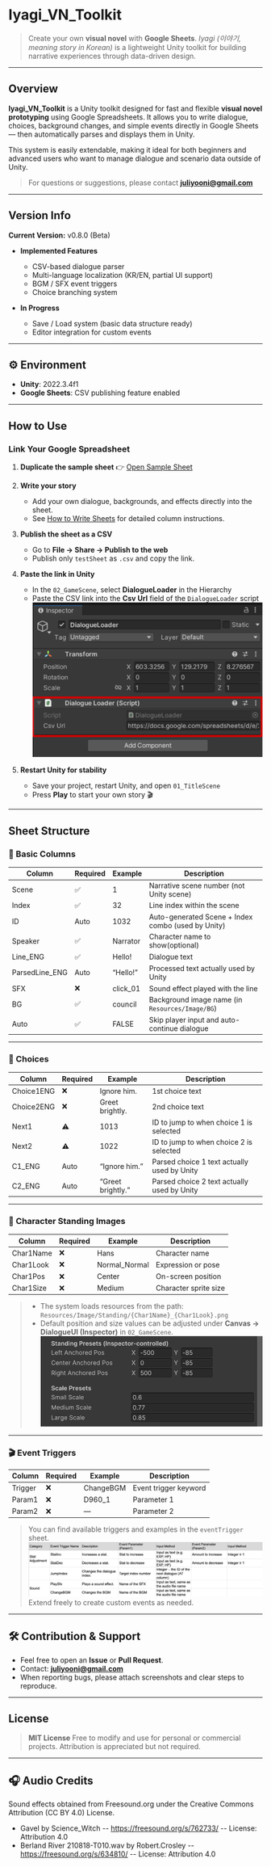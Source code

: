# Iyagi_VN_Toolkit

> Create your own **visual novel** with **Google Sheets**.
> *Iyagi (이야기, meaning story in Korean)* is a lightweight Unity toolkit for building narrative experiences through data-driven design.

---

## Overview

**Iyagi_VN_Toolkit** is a Unity toolkit designed for fast and flexible **visual novel prototyping** using Google Spreadsheets.
It allows you to write dialogue, choices, background changes, and simple events directly in Google Sheets — then automatically parses and displays them in Unity.

This system is easily extendable, making it ideal for both beginners and advanced users who want to manage dialogue and scenario data outside of Unity.

> For questions or suggestions, please contact **[juliyooni@gmail.com](mailto:juliyooni@gmail.com)**

---

## Version Info

**Current Version:** v0.8.0 (Beta)

* **Implemented Features**
  - CSV-based dialogue parser  
  - Multi-language localization (KR/EN, partial UI support)  
  - BGM / SFX event triggers  
  - Choice branching system  

* **In Progress**
  - Save / Load system (basic data structure ready)  
  - Editor integration for custom events  

---


## ⚙️ Environment

* **Unity**: 2022.3.4f1
* **Google Sheets**: CSV publishing feature enabled

---

## How to Use

### Link Your Google Spreadsheet

1. **Duplicate the sample sheet**
   👉 [Open Sample Sheet](https://docs.google.com/spreadsheets/d/1XetuvK_KMFS9g_IP5TAKqfraV5TGdR3L/edit?usp=sharing&ouid=100234993368063189472&rtpof=true&sd=true)

2. **Write your story**

   * Add your own dialogue, backgrounds, and effects directly into the sheet.
   * See [How to Write Sheets](#sheet-structure) for detailed column instructions.

3. **Publish the sheet as a CSV**

   * Go to **File → Share → Publish to the web**
   * Publish only `testSheet` as `.csv` and copy the link.

4. **Paste the link in Unity**

   * In the `02_GameScene`, select **DialogueLoader** in the Hierarchy
   * Paste the CSV link into the **Csv Url** field of the `DialogueLoader` script
     ![inspector\_csv\_link](Docs/inspector_csv_link.jpeg)

5. **Restart Unity for stability**

   * Save your project, restart Unity, and open `01_TitleScene`
   * Press **Play** to start your own story 🎬

---

## Sheet Structure

### 💬 Basic Columns

| Column         | Required | Example  | Description                                        |
| -------------- | -------- | -------- | -------------------------------------------------- |
| Scene          | ✅        | 1        | Narrative scene number (not Unity scene)           |
| Index          | ✅        | 32       | Line index within the scene                        |
| ID             | Auto     | 1032     | Auto-generated Scene + Index combo (used by Unity) |
| Speaker        | ✅        | Narrator | Character name to show(optional)                          |
| Line_ENG       | ✅        | Hello!   | Dialogue text                                      |
| ParsedLine_ENG | Auto     | “Hello!” | Processed text actually used by Unity         |
| SFX            | ❌        | click_01 | Sound effect played with the line                  |
| BG             | ✅        | council  | Background image name (in `Resources/Image/BG`)    |
| Auto           | ✅        | FALSE    | Skip player input and auto-continue dialogue       |

---

### 🔀 Choices

| Column     | Required | Example           | Description                             |
| ---------- | -------- | ----------------- | --------------------------------------- |
| Choice1ENG | ❌        | Ignore him.       | 1st choice text                         |
| Choice2ENG | ❌        | Greet brightly.   | 2nd choice text                         |
| Next1      | ⚠️       | 1013              | ID to jump to when choice 1 is selected |
| Next2      | ⚠️       | 1022              | ID to jump to when choice 2 is selected |
| C1_ENG     | Auto     | “Ignore him.”     | Parsed choice 1 text actually used by Unity                    |
| C2_ENG     | Auto     | “Greet brightly.” | Parsed choice 2 text actually used by Unity                   |

---

### 👥 Character Standing Images

| Column    | Required | Example       | Description           |
| --------- | -------- | ------------- | --------------------- |
| Char1Name | ❌        | Hans          | Character name        |
| Char1Look | ❌        | Normal_Normal | Expression or pose    |
| Char1Pos  | ❌        | Center        | On-screen position    |
| Char1Size | ❌        | Medium        | Character sprite size |

> * The system loads resources from the path:
>   `Resources/Image/Standing/{Char1Name}_{Char1Look}.png`
> * Default position and size values can be adjusted under
>   **Canvas → DialogueUI (Inspector)** in `02_GameScene`.
>   ![dialogue\_ui\_example](Docs/standing_info.png)

---

### 🎬 Event Triggers

| Column  | Required | Example   | Description           |
| ------- | -------- | --------- | --------------------- |
| Trigger | ❌        | ChangeBGM | Event trigger keyword |
| Param1  | ❌        | D960_1    | Parameter 1           |
| Param2  | ❌        | —         | Parameter 2           |

> You can find available triggers and examples in the `eventTrigger` sheet.
> ![event\_trigger](Docs/event_trigger_instruction.png)
> Extend freely to create custom events as needed.

---


## 🛠️ Contribution & Support

* Feel free to open an **Issue** or **Pull Request**.
* Contact: **[juliyooni@gmail.com](mailto:juliyooni@gmail.com)**
* When reporting bugs, please attach screenshots and clear steps to reproduce.

---

## License

> **MIT License**
> Free to modify and use for personal or commercial projects.
> Attribution is appreciated but not required.

---

## 🎧 Audio Credits
Sound effects obtained from Freesound.org under the Creative Commons Attribution (CC BY 4.0) License.  
- Gavel by Science_Witch -- https://freesound.org/s/762733/ -- License: Attribution 4.0
- Berland River 210818-T010.wav by Robert.Crosley -- https://freesound.org/s/634810/ -- License: Attribution 4.0

